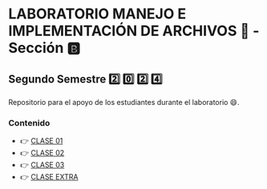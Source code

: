 # LABORATORIO MANEJO E IMPLEMENTACIÓN DE ARCHIVOS 💾 - Sección 🅱️

## Segundo Semestre 2️⃣ 0️⃣ 2️⃣ 4️⃣

Repositorio para el apoyo de los estudiantes durante el laboratorio 😄.

### Contenido

<ul>
    <li> 👉 <a href="https://github.com/keviingarciah/MIA_LAB_S2_2024/tree/main/CLASE01" target="_blank">CLASE 01</a></li>
    <li> 👉 <a href="https://github.com/keviingarciah/MIA_LAB_S2_2024/tree/main/CLASE02" target="_blank">CLASE 02</a></li>
    <li> 👉 <a href="https://github.com/keviingarciah/MIA_LAB_S2_2024/tree/main/CLASE03" target="_blank">CLASE 03</a></li>
    <li> 👉 <a href="https://github.com/keviingarciah/MIA_LAB_S2_2024/tree/main/CLASEEXTRA" target="_blank">CLASE EXTRA</a></li>
</ul>
